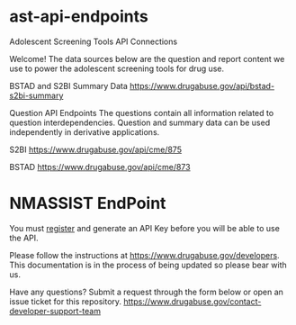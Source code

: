 # ast-api-endpoints
Adolescent Screening Tools API Connections

Welcome! The data sources below are the question and report content we use to power the adolescent screening tools for drug use.


BSTAD and S2BI Summary Data
https://www.drugabuse.gov/api/bstad-s2bi-summary

Question API Endpoints
The questions contain all information related to question interdependencies. Question and summary data can be used independently in derivative applications.

S2BI 
https://www.drugabuse.gov/api/cme/875

BSTAD 
https://www.drugabuse.gov/api/cme/873

# NMASSIST EndPoint
You must [register](https://www.drugabuse.gov/nmassist_api/register) and generate an API Key before you will be able to use the API.

Please follow the instructions at https://www.drugabuse.gov/developers. This documentation is in the process of being updated so please bear with us.

Have any questions?
Submit a request through the form below or open an issue ticket for this repository.
https://www.drugabuse.gov/contact-developer-support-team
